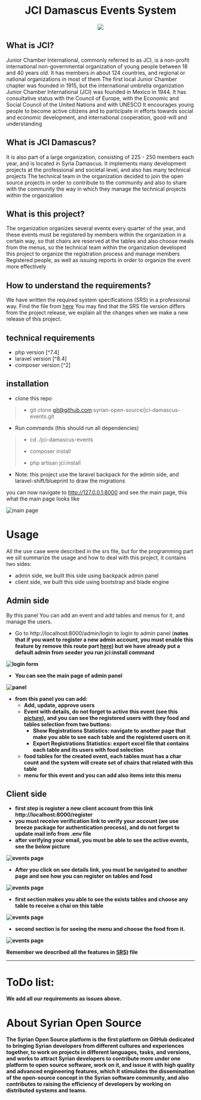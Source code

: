 <div align="center" >
    <h1> JCI Damascus Events System </h1>
    <img src='public/images/logo.png' />
</div>

## What is JCI?
Junior Chamber International, commonly referred to as JCI, is a non-profit international non-governmental organization
of young people between 18 and 40 years old. It has members in about 124 countries, and regional or national organizations in most of them
The first local Junior Chamber chapter was founded in 1915, but the international umbrella organization Junior Chamber International (JCI) was founded in Mexico in 1944. It has consultative status with the Council of Europe, with the Economic and Social Council of the United Nations and with UNESCO
It encourages young people to become active citizens and to participate in efforts towards social and economic development, and international cooperation, good-will and understanding

## What is JCI Damascus?
It is also part of a large organization, consisting of 225 - 250 members each year, and is located in Syria Damascus.
It implements many development projects at the professional and societal level, and also has many technical projects
The technical team in the organization decided to join the open source projects in order to contribute to the community and also to share with the community the way in which they manage the technical projects within the organization

## What is this project?
The organization organizes several events every quarter of the year,
and these events must be registered by members within the organization in a certain way,
so that chairs are reserved at the tables and also choose meals from the menus,
so the technical team within the organization developed this project to organize 
the registration process and manage members Registered people,
as well as issuing reports in order to organize the event more effectively

## How to understand the requirements?
We have written the required system specifications (SRS) in a professional way. Find the file from [here](config/JCI%20Events%20Projects%20SRS%20v1.3.pdf)
You may find that the SRS file version differs from the project release,
we explain all the changes when we make a new release of this project.


## technical requirements
- php version [^7.4]
- laravel version [^8.4]
- composer version [^2]

## installation
- clone this repo
> - git clone git@github.com:syrian-open-source/jci-damascus-events.git
>
- Run commands (this should run all dependencies)
> - cd ./jci-damascus-events
>
> - composer install
>
> - php artisan jci:install

* Note: this project use the laravel backpack for the admin side, and laravel-shift/blueprint to draw the migrations

you can now navigate to http://127.0.0.1:8000 and see the main page, this what the main page looks like

<img src='public/images/docs/pic1.png' alt='main page'/>


# Usage
All the use case were described in the srs file, but for the programming part we sill summarize the usage and how to deal with this project, it contains two sides:
* admin side, we built this side using backpack admin panel
* client side, we built this side using bootstrap and blade engine

## Admin side
By this panel You can add an event and add tables and menus for it, and manage the users.

- Go to http://localhost:8000/admin/login to login to admin panel (<b>notes<b/> that if you want to register a new admin account, you must enable this feature by remove this route part [here](https://github.com/karam-mustafa/jci-damascus-events/blob/main/routes/backpack/custom.php#L11)) but we have already put a default admin from seeder you run jci:install command 
<img src='public/images/docs/pic2.png' alt='login form'/>

- You can see the main page of admin panel

<img src='public/images/docs/pic3.png' alt='panel'/>

- from this panel you can add:
  - Add, update, approve users
  - Event with details, do not forget to active this event (see this [picture](./public/images/docs/pic4.png)), and you can see the registered users with they food and tables selection from two buttons:
    -  Show Registrations Statistics: navigate to another page that make you able to see each table and the registered users on it 
    -  Export Registrations Statistics: export excel file that contains each table and its users with food selection
  - food tables for the created event, each tables must has a char count and the system will create set of chairs that related with this table 
  - menu for this event and you can add also items into this menu

## Client side
- first step is register a new client account from this link http://localhost:8000/register
- you must receive verification link to verify your account (we use breeze package for authentication process), and do not forget to update mail info from .env file
- after verifying your email, you must be able to see the active events, see the below picture

<img src='public/images/docs/pic5.png' alt='events page'/>

- After you click on see details link, you must be navigated to another page and see how you can register on tables and food

<img src='public/images/docs/pic6.png' alt='events page'/>

- first section makes you able to see the exists tables and choose any table to receive a chai on this table

<img src='public/images/docs/pic7.png' alt='events page'/>

- second section is for seeing the menu and choose the food from it.

<img src='public/images/docs/pic8.png' alt='events page'/>

<b font=red>Remember<b/> we described all the features in [SRS](config/JCI%20Events%20Projects%20SRS%20v1.3.pdf)) file

----------------

# ToDo list: 
We add all our requirements as issues above.

# About Syrian Open Source
The Syrian Open Source platform is the first platform on GitHub dedicated to bringing Syrian developers from different cultures and experiences together,
to work on projects in different languages, tasks, and versions, and works to attract Syrian developers to contribute more under one platform to open source software,
work on it, and issue it with high quality and advanced engineering features, which It stimulates the dissemination of the open-source concept in the Syrian software community,
and also contributes to raising the efficiency of developers by working on distributed systems and teams.
